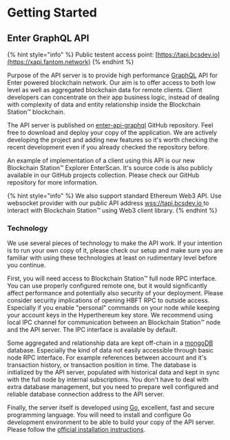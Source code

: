 # Getting Started

## Enter GraphQL API

{% hint style="info" %}
Public testent access point: [https://tapi.bcsdev.io](https://xapi.fantom.network)
{% endhint %}

Purpose of the API server is to provide high performance [GraphQL](https://graphql.org) API for Enter powered blockchain network. Our aim is to offer access to both low level as well as aggregated blockchain data for remote clients. Client developers can concentrate on their app business logic, instead of dealing with complexity of data and entity relationship inside the Blockchain Station™ blockchain.

The API server is published on [enter-api-graphql](https://github.com/Fantom-foundation/fantom-api-graphql) GitHub repository. Feel free to download and deploy your copy of the application. We are actively developing the project and adding new features so it's worth checking the recent development even if you already checked the repository before.

An example of implementation of a client using this API is our new Blockchain Station™ Explorer EnterScan. It's source code is also publicly available in our GitHub projects collection. Please check our GitHub repository for more information.

{% hint style="info" %}
We also support standard Ethereum Web3 API. Use websocket provider with our public API address [wss://tapi.bcsdev.io ](wss://wsapi.fantom.network)to interact with Blockchain Station™ using Web3 client library.
{% endhint %}

### Technology

We use several pieces of technology to make the API work. If your intention is to run your own copy of it, please check our setup and make sure you are familiar with using these technologies at least on rudimentary level before you continue.

First, you will need access to Blockchain Station™ full node RPC interface. You can use properly configured remote one, but it would significantly affect performance and potentially also security of your deployment. Please consider security implications of opening HBFT RPC to outside access. Especially if you enable "personal" commands on your node while keeping your account keys in the Hyperthereum key store. We recommend using local IPC channel for communication between an Blockchain Station™ node and the API server. The IPC interface is available by default.&#x20;

Some aggregated and relationship data are kept off-chain in a [mongoDB](https://www.mongodb.com) database. Especially the kind of data not easily accessible through basic node RPC interface. For example references between account and it's transaction history, or transaction position in time. The database is initialized by the API server, populated with historical data and kept in sync with the full node by internal subscriptions. You don't have to deal with extra database management, but you need to prepare well configured and reliable database connection address to the API server.

Finally, the server itself is developed using [Go](https://golang.org), excellent, fast and secure programming language. You will need to install and configure Go development environment to be able to build your copy of the API server. Please follow the [official installation instructions](https://golang.org/doc/install).
